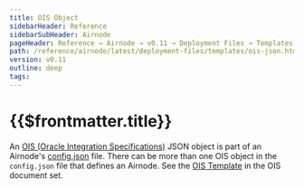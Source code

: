 ```yaml
---
title: OIS Object
sidebarHeader: Reference
sidebarSubHeader: Airnode
pageHeader: Reference → Airnode → v0.11 → Deployment Files → Templates
path: /reference/airnode/latest/deployment-files/templates/ois-json.html
version: v0.11
outline: deep
tags:
---
```


<VersionWarning/>

<PageHeader/>

<SearchHighlight/>

# {{$frontmatter.title}}

An [OIS (Oracle Integration Specifications)](/reference/ois/latest/) JSON object
is part of an Airnode's
[config.json](/reference/airnode/latest/deployment-files/templates/config-json.md)
file. There can be more than one OIS object in the `config.json` file that
defines an Airnode. See the [OIS Template](/reference/ois/latest/template.md) in
the OIS document set.
